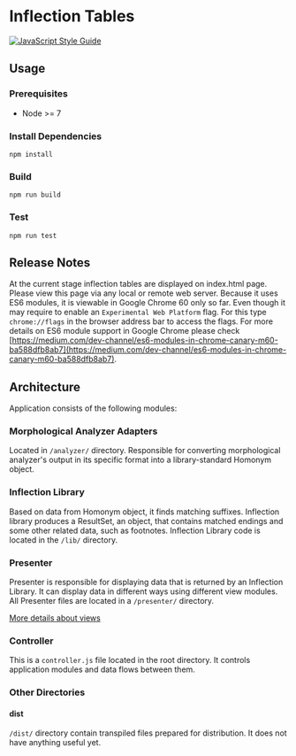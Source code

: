 # Inflection Tables
[![JavaScript Style Guide](https://img.shields.io/badge/code_style-standard-brightgreen.svg)](https://standardjs.com)

## Usage

### Prerequisites

* Node >= 7

### Install Dependencies

```
npm install
```

### Build

```
npm run build
```

### Test

```
npm run test
```


## Release Notes
At the current stage inflection tables are displayed on index.html page. Please view this page via any local or remote web server. Because it uses ES6 modules, it is viewable in Google Chrome 60 only so far. Even though it may require to enable an `Experimental Web Platform` flag. For this type `chrome://flags` in the browser address bar to access the flags. For more details on ES6 module support in Google Chrome please check [https://medium.com/dev-channel/es6-modules-in-chrome-canary-m60-ba588dfb8ab7](https://medium.com/dev-channel/es6-modules-in-chrome-canary-m60-ba588dfb8ab7).

## Architecture
Application consists of the following modules:

### Morphological Analyzer Adapters
Located in `/analyzer/` directory. Responsible for converting morphological analyzer's output in its specific format into a library-standard Homonym object.

### Inflection Library
Based on data from Homonym object, it finds matching suffixes. Inflection library produces a ResultSet, an object, that contains matched endings and some other related data, such as footnotes. Inflection Library code is located in the `/lib/` directory.

### Presenter
Presenter is responsible for displaying data that is returned by an Inflection Library. It can display data in different ways using different view modules. All Presenter files are located in a `/presenter/` directory.

[More details about views](views/lang/VIEWS.md)

### Controller
This is a `controller.js` file located in the root directory. It controls application modules and data flows between them.

### Other Directories
#### dist
`/dist/` directory contain transpiled files prepared for distribution. It does not have anything useful yet.

